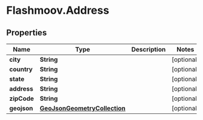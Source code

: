 # Flashmoov.Address

## Properties
Name | Type | Description | Notes
------------ | ------------- | ------------- | -------------
**city** | **String** |  | [optional] 
**country** | **String** |  | [optional] 
**state** | **String** |  | [optional] 
**address** | **String** |  | [optional] 
**zipCode** | **String** |  | [optional] 
**geojson** | [**GeoJsonGeometryCollection**](GeoJsonGeometryCollection.md) |  | [optional] 


